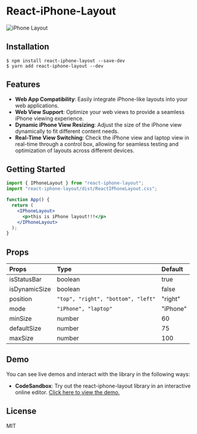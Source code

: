# React-iPhone-Layout

![iPhone Layout](https://github.com/BangDori/react-iphone-layout/assets/44726494/02561622-0e59-44b4-ac13-2a6dc58178d0)

## Installation

```shell
$ npm install react-iphone-layout --save-dev
$ yarn add react-iphone-layout --dev
```

## Features

- **Web App Compatibility**: Easily integrate iPhone-like layouts into your web applications.
- **Web View Support**: Optimize your web views to provide a seamless iPhone viewing experience.
- **Dynamic iPhone View Resizing**: Adjust the size of the iPhone view dynamically to fit different content needs.
- **Real-Time View Switching**: Check the iPhone view and laptop view in real-time through a control box, allowing for seamless testing and optimization of layouts across different devices.

## Getting Started

```jsx
import { IPhoneLayout } from "react-iphone-layout";
import "react-iphone-layout/dist/ReactIPhoneLayout.css";

function App() {
  return (
    <IPhoneLayout>
      <p>this is iPhone layout!!!</p>
    </IPhoneLayout>
  );
}
```

## Props

| **Props**     | **Type**                           | **Default** |
| :------------ | :--------------------------------- | :---------- |
| isStatusBar   | boolean                            | true        |
| isDynamicSize | boolean                            | false       |
| position      | `"top", "right", "bottom", "left"` | "right"     |
| mode          | `"iPhone", "laptop"`               | "iPhone"    |
| minSize       | number                             | 60          |
| defaultSize   | number                             | 75          |
| maxSize       | number                             | 100         |

## Demo

You can see live demos and interact with the library in the following ways:

- **CodeSandbox**: Try out the react-iphone-layout library in an interactive online editor. [Click here to view the demo.](https://codesandbox.io/p/devbox/react-iphone-layout-y3mcl7)

## License

MIT

